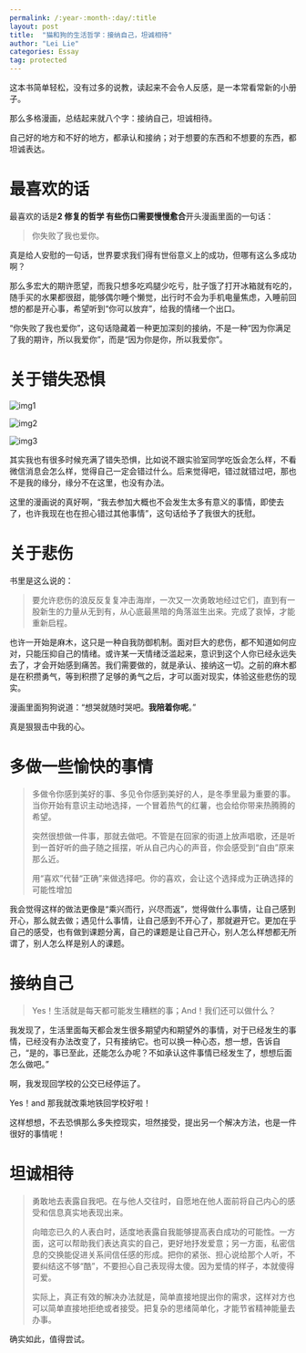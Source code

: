 ```yaml
---
permalink: /:year-:month-:day/:title
layout: post
title:  "猫和狗的生活哲学：接纳自己，坦诚相待"
author: "Lei Lie"
categories: Essay
tag: protected
---
```

 
这本书简单轻松，没有过多的说教，读起来不会令人反感，是一本常看常新的小册子。

那么多格漫画，总结起来就八个字：接纳自己，坦诚相待。

自己好的地方和不好的地方，都承认和接纳；对于想要的东西和不想要的东西，都坦诚表达。

# 最喜欢的话

最喜欢的话是**2 修复的哲学 有些伤口需要慢慢愈合**开头漫画里面的一句话：

> 你失败了我也爱你。

真是给人安慰的一句话，世界要求我们得有世俗意义上的成功，但哪有这么多成功啊？

那么多宏大的期许愿望，而我只想多吃鸡腿少吃亏，肚子饿了打开冰箱就有吃的，随手买的水果都很甜，能够偶尔睡个懒觉，出行时不会为手机电量焦虑，入睡前回想的都是开心事，希望听到“你可以放弃”，给我的情绪一个出口。

“你失败了我也爱你”，这句话隐藏着一种更加深刻的接纳，不是一种“因为你满足了我的期许，所以我爱你”，而是“因为你是你，所以我爱你”。

# 关于错失恐惧

![img1](../../images/img-2023-02-17/img1.webp)

![img2](../../images/img-2023-02-17/img2.webp)

![img3](../../images/img-2023-02-17/img3.webp)

其实我也有很多时候充满了错失恐惧，比如说不跟实验室同学吃饭会怎么样，不看微信消息会怎么样，觉得自己一定会错过什么。后来觉得吧，错过就错过吧，那也不是我的缘分，缘分不在这里，也没有办法。

这里的漫画说的真好啊，“我去参加大概也不会发生太多有意义的事情，即使去了，也许我现在也在担心错过其他事情”，这句话给予了我很大的抚慰。

# 关于悲伤

书里是这么说的：

> 要允许悲伤的浪反反复复冲击海岸，一次又一次勇敢地经过它们，直到有一股新生的力量从无到有，从心底最黑暗的角落滋生出来。完成了哀悼，才能重新启程。

也许一开始是麻木，这只是一种自我防御机制。面对巨大的悲伤，都不知道如何应对，只能压抑自己的情绪。或许某一天情绪泛滥起来，意识到这个人你已经永远失去了，才会开始感到痛苦。我们需要做的，就是承认、接纳这一切。之前的麻木都是在积攒勇气，等到积攒了足够的勇气之后，才可以面对现实，体验这些悲伤的现实。

漫画里面狗狗说道：“想哭就随时哭吧。**我陪着你呢**。”

真是狠狠击中我的心。

# 多做一些愉快的事情

> 多做令你感到美好的事、多见令你感到美好的人，是冬季里最为重要的事。当你开始有意识主动地选择，一个冒着热气的红薯，也会给你带来热腾腾的希望。
>
> 突然很想做一件事，那就去做吧。不管是在回家的街道上放声唱歌，还是听到一首好听的曲子随之摇摆，听从自己内心的声音，你会感受到“自由”原来那么近。
> 
> 用“喜欢”代替“正确”来做选择吧。你的喜欢，会让这个选择成为正确选择的可能性增加

我会觉得这样的做法更像是“乘兴而行，兴尽而返”，觉得做什么事情，让自己感到开心，那么就去做；遇见什么事情，让自己感到不开心了，那就避开它。更加在乎自己的感受，也有做到课题分离，自己的课题是让自己开心，别人怎么样想都无所谓了，别人怎么样是别人的课题。

# 接纳自己

> Yes！生活就是每天都可能发生糟糕的事；And！我们还可以做什么？

我发现了，生活里面每天都会发生很多期望内和期望外的事情，对于已经发生的事情，已经没有办法改变了，只有接纳它。也可以换一种心态，想一想，告诉自己，“是的，事已至此，还能怎么办呢？不如承认这件事情已经发生了，想想后面怎么做吧。”

啊，我发现回学校的公交已经停运了。

Yes！and 那我就改乘地铁回学校好啦！

这样想想，不去恐惧那么多失控现实，坦然接受，提出另一个解决方法，也是一件很好的事情呢！

# 坦诚相待

> 勇敢地去表露自我吧。在与他人交往时，自愿地在他人面前将自己内心的感受和信息真实地表现出来。
>
> 向暗恋已久的人表白时，适度地表露自我能够提高表白成功的可能性。一方面，这可以帮助我们表达真实的自己，更好地抒发爱意；另一方面，私密信息的交换能促进关系间信任感的形成。把你的紧张、担心说给那个人听，不要纠结这不够“酷”，不要担心自己表现得太傻。因为爱情的样子，本就傻得可爱。
>
> 实际上，真正有效的解决办法就是，简单直接地提出你的需求，这样对方也可以简单直接地拒绝或者接受。把复杂的思绪简单化，才能节省精神能量去办事。

确实如此，值得尝试。